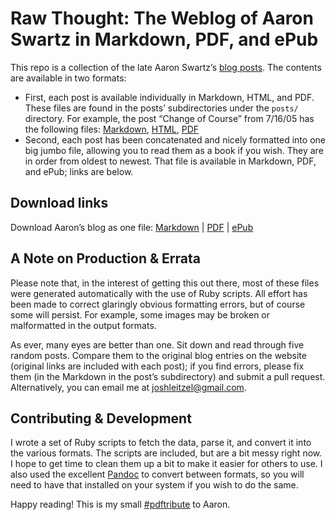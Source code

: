 # Raw Thought: The Weblog of Aaron Swartz in Markdown, PDF, and ePub
This repo is a collection of the late Aaron Swartz’s [blog posts](http://aaronsw.com/weblog). The contents are available in two formats:

- First, each post is available individually in Markdown, HTML, and PDF. These files are found in the posts’ subdirectories under the `posts/` directory. For example, the post “Change of Course” from 7/16/05 has the following files: [Markdown](https://github.com/joshleitzel/rawthought/blob/master/posts/2005-07-16-newethics/newethics.md), [HTML](https://github.com/joshleitzel/rawthought/blob/master/posts/2005-07-16-newethics/newethics.html), [PDF](https://github.com/joshleitzel/rawthought/blob/master/posts/2005-07-16-newethics/newethics.pdf?raw=true)
- Second, each post has been concatenated and nicely formatted into one big jumbo file, allowing you to read them as a book if you wish. They are in order from oldest to newest. That file is available in Markdown, PDF, and ePub; links are below.

## Download links
Download Aaron’s blog as one file: [Markdown](https://raw.github.com/joshleitzel/rawthought/master/rawthought.md) | [PDF](https://github.com/joshleitzel/rawthought/raw/master/rawthought.pdf) | [ePub](https://github.com/joshleitzel/rawthought/raw/master/rawthought.epub)

## A Note on Production & Errata
Please note that, in the interest of getting this out there, most of these files were generated automatically with the use of Ruby scripts. All effort has been made to correct glaringly obvious formatting errors, but of course some will persist. For example, some images may be broken or malformatted in the output formats.

As ever, many eyes are better than one. Sit down and read through five random posts. Compare them to the original blog entries on the website (original links are included with each post); if you find errors, please fix them (in the Markdown in the post’s subdirectory) and submit a pull request. Alternatively, you can email me at joshleitzel@gmail.com.

## Contributing & Development
I wrote a set of Ruby scripts to fetch the data, parse it, and convert it into the various formats. The scripts are included, but are a bit messy right now. I hope to get time to clean them up a bit to make it easier for others to use. I also used the excellent [Pandoc](http://johnmacfarlane.net/pandoc/) to convert between formats, so you will need to have that installed on your system if you wish to do the same.

Happy reading! This is my small [#pdftribute](http://pdftribute.net/) to Aaron.
